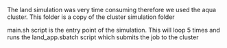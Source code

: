 The land simulation was very time consuming therefore we used the aqua cluster.
This folder is a copy of the cluster simulation folder

main.sh script is the entry point of the simulation.
This will loop 5 times and runs the land_app.sbatch script which submits the job to the cluster

